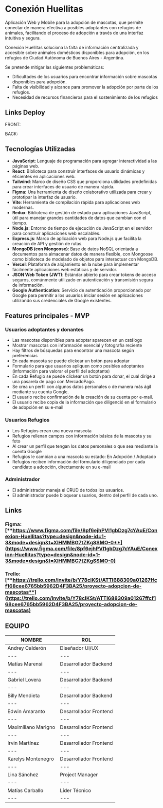 # **Conexión Huellitas**

Aplicación Web y Mobile para la adopción de mascotas, que permite conectar de manera efectiva a posibles adoptantes con refugios de animales, facilitando el proceso de adopción a través de una interfaz intuitiva y segura.

Conexión Huellitas soluciona la falta de información centralizada y accesible sobre animales domésticos disponibles para adopción, en los refugios de Ciudad Autónoma de Buenos Aires - Argentina.

Se pretende mitigar las siguientes problemáticas:

- Dificultades de los usuarios para encontrar información sobre mascotas disponibles para adopción.
- Falta de visibilidad y alcance para promover la adopción por parte de los refugios.
- Necesidad de recursos financieros para el sostenimiento de los refugios

## **Links Deploy**

FRONT:

BACK:

## **Tecnologías Utilizadas**

- **JavaScript**: Lenguaje de programación para agregar interactividad a las páginas web.
- **React**: Biblioteca para construir interfaces de usuario dinámicas y eficientes en aplicaciones web.
- **Tailwind**: Marco de diseño CSS que proporciona utilidades predefinidas para crear interfaces de usuario de manera rápida.
- **Figma:** Una herramienta de diseño colaborativo utilizada para crear y prototipar la interfaz de usuario.
- **Vite**: Herramienta de compilación rápida para aplicaciones web modernas.
- **Redux**: Biblioteca de gestión de estado para aplicaciones JavaScript, útil para manejar grandes cantidades de datos que cambian con el tiempo.
- **Node.js**: Entorno de tiempo de ejecución de JavaScript en el servidor para construir aplicaciones web escalables.
- **Express.js**: Marco de aplicación web para Node.js que facilita la creación de API y gestión de rutas.
- **MongoDB (con Mongoose)**: Base de datos NoSQL orientada a documentos para almacenar datos de manera flexible, con Mongoose como biblioteca de modelado de objetos para interactuar con MongoDB.
- **Vercel**: Plataforma de alojamiento en la nube para implementar fácilmente aplicaciones web estáticas y de servidor.
- **JSON Web Token (JWT)**: Estándar abierto para crear tokens de acceso seguros, comúnmente utilizado en autenticación y transmisión segura de información.
- **Google Authentication**: Servicio de autenticación proporcionado por Google para permitir a los usuarios iniciar sesión en aplicaciones utilizando sus credenciales de Google existentes.

## **Features principales - MVP**

### **Usuarios adoptantes y donantes**

- Las mascotas disponibles para adoptar aparecen en un catálogo
- Mostrar mascotas con información esencial y fotografía reciente
- Hay filtros de búsquedas para encontrar una mascota según preferencias
- En cada mascota se puede clickear un botón para adoptar
- Formulario para que usuarios apliquen como posibles adoptantes (información para valorar el perfil del adoptante)
- En cada Refugio se puede clickear un botón para donar, el cual dirige a una pasarela de pago con MercadoPago.
- Se crea un perfil con algunos datos personales o de manera más ágil mediante su cuenta Google.
- El usuario recibe confirmación de la creación de su cuenta por e-mail.
- El usuario recibe copia de la información que diligenció en el formulario de adopción en su e-mail

### **Usuarios Refugios**

- Los Refugios crean una nueva mascota
- Refugios rellenan campos con información básica de la mascota y su foto
- Al crear un perfil que tengan los datos personales o que sea mediante la cuenta Google
- Refugios le cambian a una mascota su estado: En Adopción / Adoptado
- Refugios reciben información del formulario diligenciado por cada candidato a adopción, directamente en su e-mail

### **Administrador**

- El administrador maneja el CRUD de todos los usuarios.
- El administrador puede bloquear usuarios, dentro del perfil de cada uno.

## **Links**

### **Figma:** [**https://www.figma.com/file/8pf6ejhPVl1gbDzg7cYAuE/Conexion-Huellitas?type=design&node-id=1-3&mode=design&t=XlHMMBG7tZKgSSMO-0**](https://www.figma.com/file/8pf6ejhPVl1gbDzg7cYAuE/Conexion-Huellitas?type=design&node-id=1-3&mode=design&t=XlHMMBG7tZKgSSMO-0)

### **Trello:** [**https://trello.com/invite/b/Y78cIKSt/ATTI688309a01267ffcf168cee6765bb5962D4F3BA25/proyecto-adopcion-de-mascotas**](https://trello.com/invite/b/Y78cIKSt/ATTI688309a01267ffcf168cee6765bb5962D4F3BA25/proyecto-adopcion-de-mascotas)

## **EQUIPO**

| **NOMBRE** | **ROL** |
| --- | --- |
| Andrey Calderón | Diseñador UI/UX |
| --- | --- |
| Matías Marensi | Desarrollador Backend |
| --- | --- |
| Gabriel Lovera | Desarrollador Backend |
| --- | --- |
| Billy Mendieta | Desarrollador Backend |
| --- | --- |
| Edwin Amaranto | Desarrollador Frontend |
| --- | --- |
| Maximiliano Marigno | Desarrollador Frontend |
| --- | --- |
| Irvin Martínez | Desarrollador Frontend |
| --- | --- |
| Karelys Montenegro | Desarrollador Frontend |
| --- | --- |
| Lina Sánchez | Project Manager |
| --- | --- |
| Matías Carballo | Líder Técnico |
| --- | --- |
